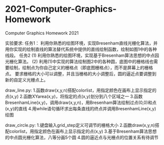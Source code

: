 # 2021-Computer-Graphics-Homework
Computer Graphics Homework 2021

实验要求:
任务1：
利用你熟悉的绘图环境，实现Bresenham直线光栅化算法，并用你实现的绘制直线的算法替代系统中提供的直线绘制函数，绘制如图1中的各种线段。
任务2
(1)	利用你熟悉的绘图环境，实现基于Bresenham算法思想的中点园光栅化算法。
(2)	利用(1)中实现的算法绘制图2中的各种圆，底图中的栅格线也需要绘制，绘制点为你自己定义的栅格点（即底图栅格点），而不是屏幕上的栅格点。
要求栅格的大小可以调整，并且当栅格的大小调整后，圆的逼近点要调整到新的自定义光栅点上。


draw_line.py:
1.函数draw(x,y,n)搭配colorlist，用指定颜色在画布上显示指定的点(x,y)
2.函数XYarea(x,y)，将指定的点(x,y)划分到八个区域之一
3.函数BresenhamLine(x,y)，调用draw(x,y,n)，用Bresenham算法绘制过点(0,0)和点(x,y)的直线
4.用while语句循环求出每条直线的终点并调用BresenhamLine(x,y)绘图

draw_circle.py:
1.键盘输入grid_step定义可调节的栅格大小
2.函数draw(x,y,n)搭配colorlist，用指定颜色在画布上显示指定的点(x,y)
3.基于Bresenham算法思想的中点圆光栅化算法，八等分画5个圆
4.圆的逼近点与光栅点的位置关系有待调节
